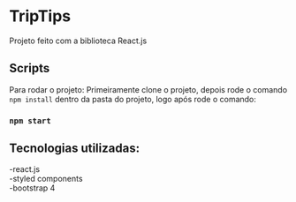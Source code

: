 # TripTips

Projeto feito com a biblioteca React.js 

## Scripts

Para rodar o projeto:
Primeiramente clone o projeto, depois rode o comando `npm install` dentro da pasta do projeto, logo após rode o comando:
### `npm start`

## Tecnologias utilizadas:

-react.js <br>
-styled components <br>
-bootstrap 4

